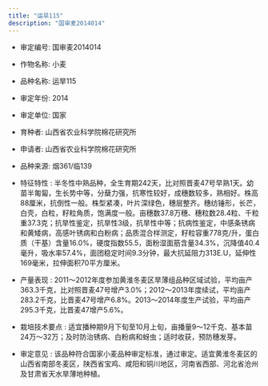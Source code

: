 ```yaml
---
title: "运旱115"
description: "国审麦2014014"
---
```

* 审定编号:  国审麦2014014

*  作物名称:  小麦

*  品种名称:  运旱115

*  审定年份:  2014

*  审定单位:  国家

* 育种者:  山西省农业科学院棉花研究所

*  申请者:  山西省农业科学院棉花研究所

*  品种来源:  烟361/临139

*  特征特性 : 
半冬性中熟品种，全生育期242天，比对照晋麦47号早熟1天。幼苗半匍匐，生长势中等，分蘖力强，抗寒性较好，成穗数较多，熟相好。株高88厘米，抗倒性一般。株型紧凑，叶片深绿色，穗层整齐。穗纺锤形，长芒，白壳，白粒，籽粒角质，饱满度一般。亩穗数37.8万穗、穗粒数28.4粒、千粒重37.3克；抗旱性鉴定，抗旱性3级，抗旱性中等；抗病性鉴定，中感条锈病和黄矮病，高感叶锈病和白粉病；品质混合样测定，籽粒容重778克/升，蛋白质（干基）含量16.0%，硬度指数55.5，面粉湿面筋含量34.3%，沉降值40.4毫升，吸水率57.4%，面团稳定时间9.3分钟，最大抗延阻力313E.U，延伸性169毫米，拉伸面积70平方厘米。
 
*  产量表现 : 
2011～2012年度参加黄淮冬麦区旱薄组品种区域试验，平均亩产363.3千克，比对照晋麦47号增产3.0%；2012～2013年度续试，平均亩产283.2千克，比晋麦47号增产6.8%。2013～2014年度生产试验，平均亩产295.3千克，比晋麦47增产5.6%。

*  栽培技术要点 : 
适宜播种期9月下旬至10月上旬，亩播量9～12千克、基本苗24万～32万；及时防治锈病、白粉病和蚜虫；适时收获，预防穗发芽。

*  审定意见 : 
该品种符合国家小麦品种审定标准，通过审定。适宜黄淮冬麦区的山西省南部冬麦区，陕西省宝鸡、咸阳和铜川地区，河南省西部、河北省沧州及甘肃省天水旱薄地种植。


